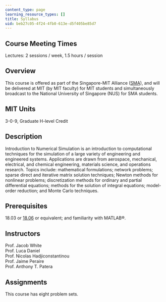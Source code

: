 ```yaml
---
content_type: page
learning_resource_types: []
title: Syllabus
uid: beb27c05-4f24-4fb0-613e-d5f405be85d7
---
```


Course Meeting Times
--------------------

Lectures: 2 sessions / week, 1.5 hours / session

Overview
--------

This course is offered as part of the Singapore-MIT Alliance ([SMA](http://web.mit.edu/sma/)), and will be delivered at MIT (by MIT faculty) for MIT students and simultaneously broadcast to the National University of Singapore (NUS) for SMA students.

MIT Units
---------

3-0-9, Graduate H-level Credit

Description
-----------

Introduction to Numerical Simulation is an introduction to computational techniques for the simulation of a large variety of engineering and engineered systems. Applications are drawn from aerospace, mechanical, electrical, and chemical engineering, materials science, and operations research. Topics include: mathematical formulations; network problems; sparse direct and iterative matrix solution techniques; Newton methods for nonlinear problems; discretization methods for ordinary and partial differential equations; methods for the solution of integral equations; model-order reduction; and Monte Carlo techniques.

Prerequisites
-------------

18.03 or [18.06](/courses/18-06-linear-algebra-spring-2005) or equivalent; and familiarity with MATLAB®.

Instructors
-----------

Prof. Jacob White  
Prof. Luca Daniel  
Prof. Nicolas Hadjiconstantinou  
Prof. Jaime Peraire  
Prof. Anthony T. Patera

Assignments
-----------

This course has eight problem sets.